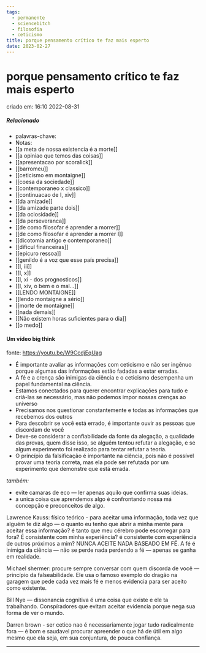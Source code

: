 ```yaml
---
tags:
  - permanente
  - sciencebitch
  - filosofia
  - ceticismo
title: porque pensamento crítico te faz mais esperto
date: 2023-02-27
---
```


# porque pensamento crítico te faz mais esperto

criado em: 16:10 2022-08-31

##### Relacionado

- palavras-chave: 
- Notas:
- [[a meta de nossa existencia é a morte]]
- [[a opiniao que temos das coisas]]
- [[apresentacao por scoralick]]
- [[barromeu]]
- [[ceticismo em montaigne]]
- [[coesa da sociedade]]
- [[contemporaneo x classico]]
- [[continuacao de I, xiv]]
- [[da amizade]]
- [[da amizade parte dois]]
- [[da ociosidade]]
- [[da perseveranca]]
- [[de como filosofar é aprender a morrer]]
- [[de como filosofar é aprender a morrer I]]
- [[dicotomia antigo e contemporaneo]]
- [[dificul financeiras]]
- [[epicuro ressoa]]
- [[genildo é a voz que esse país precisa]]
- [[I, iii]]
- [[I, x]]
- [[I, xi - dos prognosticos]]
- [[I, xiv, o bem e o mal...]]
- [[LENDO MONTAIGNE]]
- [[lendo montaigne a sério]]
- [[morte de montaigne]]
- [[nada demais]]
- [[Não existem horas suficientes para o dia]]
- [[o medo]]

#### Um vídeo big think

fonte: https://youtu.be/W9CcdjEqUag

 - É importante avaliar as informações com ceticismo e não ser ingênuo porque algumas das informações estão fadadas a estar erradas.
 - A fé e a crença são inimigas da ciência e o ceticismo desempenha um papel fundamental na ciência.
 - Estamos conectados para querer encontrar explicações para tudo e criá-las se necessário, mas não podemos impor nossas crenças ao universo
 - Precisamos nos questionar constantemente e todas as informações que recebemos dos outros
 - Para descobrir se você está errado, é importante ouvir as pessoas que discordam de você
 - Deve-se considerar a confiabilidade da fonte da alegação, a qualidade das provas, quem disse isso, se alguém tentou refutar a alegação, e se algum experimento foi realizado para tentar refutar a teoria.
 - O princípio da falsificação é importante na ciência, pois não é possível provar uma teoria correta, mas ela pode ser refutada por um experimento que demonstre que está errada.
 

 *também:*

- evite camaras de eco — ler apenas aquilo que confirma suas ideias.
- a unica coisa que aprendemos algo é confrontando nossa má concepção e preconceitos de algo.

Lawrence Kauss: físico teórico - para aceitar uma informação, toda vez que alguém te diz algo — o quanto eu tenho que abrir a minha mente para aceitar essa informação? é tanto que meu cérebro pode escorregar para fora? É consistente com minha experiência? é consistente com experiência de outros próximos a mim? NUNCA ACEITE NADA BASEADO EM FÉ. A fé é inimiga da ciência — não se perde nada perdendo a fé — apenas se ganha em realidade.

Michael shermer: procure sempre conversar com quem discorda de você — princípio da falseabilidade. Ele usa o famoso exemplo do dragão na garagem que pede cada vez mais fé e menos evidencia para ser aceito como existente.

Bill Nye — dissonancia cognitiva é uma coisa que existe e ele ta trabalhando. Conspíradores que evitam aceitar evidencia porque nega sua forma de ver o mundo.  

Darren brown - ser cetico nao é necessariamente jogar tudo radicalmente fora — é bom e saudavel procurar apreender o que há de útil em algo mesmo que ela seja, em sua conjuntura, de pouca confiança.

---
